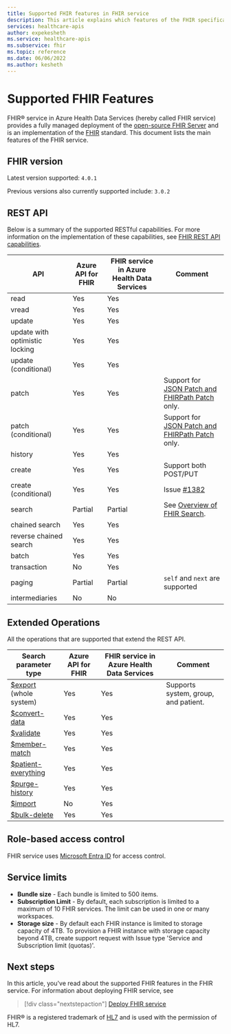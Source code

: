 ```yaml
---
title: Supported FHIR features in FHIR service 
description: This article explains which features of the FHIR specification that are implemented in Azure Health Data Services
services: healthcare-apis
author: expekesheth
ms.service: healthcare-apis
ms.subservice: fhir
ms.topic: reference
ms.date: 06/06/2022
ms.author: kesheth
---
```


# Supported FHIR Features

FHIR&reg; service in Azure Health Data Services (hereby called FHIR service) provides a fully managed deployment of the [open-source FHIR Server](https://github.com/microsoft/fhir-server) and is an implementation of the [FHIR](https://hl7.org/fhir) standard. This document lists the main features of the FHIR service.

## FHIR version

Latest version supported: `4.0.1`

Previous versions also currently supported include: `3.0.2`

## REST API

Below is a summary of the supported RESTful capabilities. For more information on the implementation of these capabilities, see [FHIR REST API capabilities](fhir-rest-api-capabilities.md). 

| API    | Azure API for FHIR | FHIR service in Azure Health Data Services | Comment |
|--------|--------------------|---------------------------------|---------|
| read   | Yes                | Yes                             |         |
| vread  | Yes                | Yes                             |         |
| update | Yes                | Yes                             |         | 
| update with optimistic locking | Yes       | Yes       |
| update (conditional)           | Yes       | Yes       |
| patch                          | Yes       | Yes       | Support for [JSON Patch and FHIRPath Patch](../../healthcare-apis/fhir/fhir-rest-api-capabilities.md#patch-and-conditional-patch) only. |
| patch (conditional)            | Yes       | Yes       | Support for [JSON Patch and FHIRPath Patch](../../healthcare-apis/fhir/fhir-rest-api-capabilities.md#patch-and-conditional-patch) only. |
| history                        | Yes       | Yes       |
| create                         | Yes       | Yes       | Support both POST/PUT |
| create (conditional)           | Yes       | Yes       | Issue [#1382](https://github.com/microsoft/fhir-server/issues/1382) |
| search                         | Partial   | Partial   | See [Overview of FHIR Search](overview-of-search.md). |
| chained search                 | Yes       | Yes       | |
| reverse chained search         | Yes       | Yes       | |
| batch                          | Yes       | Yes       |
| transaction                    | No        | Yes       |
| paging                         | Partial   | Partial   | `self` and `next` are supported                     |
| intermediaries                 | No        | No        |

## Extended Operations

All the operations that are supported that extend the REST API.

| Search parameter type | Azure API for FHIR | FHIR service in Azure Health Data Services| Comment |
|------------------------|-----------|-----------|---------|
| [$export](../../healthcare-apis/data-transformation/export-data.md) (whole system) | Yes       | Yes       | Supports system, group, and patient. |
| [$convert-data](../../healthcare-apis/data-transformation/convert-data.md)          | Yes       | Yes       |         |
| [$validate](validation-against-profiles.md)              | Yes       | Yes       |         |
| [$member-match](tutorial-member-match.md)          | Yes       | Yes       |         |
| [$patient-everything](patient-everything.md)    | Yes       | Yes       |         |
| [$purge-history](purge-history.md)         | Yes       | Yes       |         |
| [$import](import-data.md) |No |Yes | |
| [$bulk-delete](fhir-bulk-delete.md)|Yes   |Yes   |   |

## Role-based access control

FHIR service uses [Microsoft Entra ID](https://azure.microsoft.com/services/active-directory/) for access control. 

## Service limits

* **Bundle size** - Each bundle is limited to 500 items.
* **Subscription Limit** - By default, each subscription is limited to a maximum of 10 FHIR services. The limit can be used in one or many workspaces.
* **Storage size** - By default each FHIR instance is limited to storage capacity of 4TB. To provision a FHIR instance with storage capacity beyond 4TB, create support request with Issue type 'Service and Subscription limit (quotas)'.


## Next steps

In this article, you've read about the supported FHIR features in the FHIR service. For information about deploying FHIR service, see
 
>[!div class="nextstepaction"]
>[Deploy FHIR service](fhir-portal-quickstart.md)

FHIR&#174; is a registered trademark of [HL7](https://hl7.org/fhir/) and is used with the permission of HL7.
